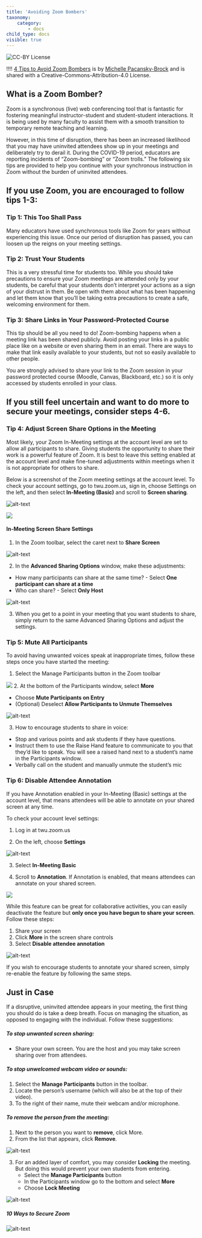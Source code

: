 ```yaml
---
title: 'Avoiding Zoom Bombers'
taxonomy:
    category:
        - docs
child_type: docs
visible: true
---
```


![CC-BY License](ccby.png)

!!!! [4 Tips to Avoid Zoom Bombers](https://docs.google.com/document/d/1o16M200ruwHCA3iBqg72yKo3vjxXCblmNGZeV38smUs/edit) is by [Michelle Pacansky-Brock](https://twitter.com/brocansky) and is shared with a Creative-Commons-Attribution-4.0 License.


## **What is a Zoom Bomber?**

Zoom is a synchronous (live) web conferencing tool that is fantastic for fostering meaningful instructor-student and student-student interactions. It is being used by many faculty to assist them with a smooth transition to temporary remote teaching and learning.

However, in this time of disruption, there has been an increased likelihood that you may have uninvited attendees show up in your meetings and deliberately try to derail it. During the COVID-19 period, educators are reporting incidents of “Zoom-bombing” or “Zoom trolls.” The following six tips are provided to help you continue with your synchronous instruction in Zoom without the burden of uninvited attendees.

## If you use Zoom, you are encouraged to follow tips 1-3:

### Tip 1: This Too Shall Pass

Many educators have used synchronous tools like Zoom for years without experiencing this issue. Once our period of disruption has passed, you can loosen up the reigns on your meeting settings.

### Tip 2: Trust Your Students

This is a very stressful time for students too. While you should take precautions to ensure your Zoom meetings are attended only by your students, be careful that your students don’t interpret your actions as a sign of your distrust in them. Be open with them about what has been happening and let them know that you’ll be taking extra precautions to create a safe, welcoming environment for them.

### Tip 3: Share Links in Your Password-Protected Course

This tip should be all you need to do! Zoom-bombing happens when a meeting link has been shared publicly. Avoid posting your links in a public place like on a website or even sharing them in an email. There are ways to make that link easily available to your students, but not so easily available to other people.

You are strongly advised to share your link to the Zoom session in your password protected course (Moodle, Canvas, Blackboard, etc.) so it is only accessed by students enrolled in your class.

## **If you still feel uncertain and want to do more to secure your meetings, consider steps 4-6.**

### Tip 4: Adjust Screen Share Options in the Meeting

Most likely, your Zoom In-Meeting settings at the account level are set to allow all participants to share. Giving students the opportunity to share their work is a powerful feature of Zoom. It is best to leave this setting enabled at the account level and make fine-tuned adjustments within meetings when it is not appropriate for others to share.

Below is a screenshot of the Zoom meeting settings at the account level. To check your account settings, go to twu.zoom.us, sign in, choose Settings on the left, and then select **In-Meeting (Basic)** and scroll to **Screen sharing**.

![alt-text](bomb-1.png "zoom settings")

![](image5.png)


#### In-Meeting Screen Share Settings

1. In the Zoom toolbar, select the caret next to **Share Screen**

![alt-text](bomb-2.png "Advanced sharing options")

2. In the **Advanced Sharing Options** window, make these adjustments:
- How many participants can share at the same time?
      - Select **One participant can share at a time**
- Who can share?
      - Select **Only Host**


![alt-text](bomb-3.png "Advanced sharing options")


3. When you get to a point in your meeting that you want students to share, simply return to the same Advanced Sharing Options and adjust the settings.

### Tip 5: Mute All Participants

To avoid having unwanted voices speak at inappropriate times, follow these steps once you have started the meeting:

1.  Select the Manage Participants button in the Zoom toolbar


![](image2.png)
2. At the bottom of the Participants window, select **More**
  - Choose **Mute Participants on Entry**
  - (Optional) Deselect **Allow Participants to Unmute Themselves**

![alt-text](bomb-4.png "Manage participants")

3. How to encourage students to share in voice:
  - Stop and various points and ask students if they have questions.
  - Instruct them to use the Raise Hand feature to communicate to you that they’d like to speak. You will see a raised hand next to a student’s name in the Participants window.
  - Verbally call on the student and manually unmute the student’s mic

### Tip 6: Disable Attendee Annotation

If you have Annotation enabled in your In-Meeting (Basic) settings at the account level, that means attendees will be able to annotate on your shared screen at any time.

To check your account level settings:

1. Log in at twu.zoom.us

2. On the left, choose **Settings**

![alt-text](bomb-1.png "zoom settings")

3. Select **In-Meeting Basic**

4. Scroll to **Annotation**. If Annotation is enabled, that means attendees can annotate on your shared screen.

![](image3.png)

While this feature can be great for collaborative activities, you can easily deactivate the feature but **only once you have begun to share your screen**. Follow these steps:

1. Share your screen
2. Click **More** in the screen share controls
3. Select **Disable attendee annotation**

![alt-text](bomb-5.png "disable attendee annotation")

If you wish to encourage students to annotate your shared screen, simply re-enable the feature by following the same steps.

## Just in Case

If a disruptive, uninvited attendee appears in your meeting, the first thing you should do is take a deep breath. Focus on managing the situation, as opposed to engaging with the individual. Follow these suggestions:

##### To stop unwanted screen sharing:

- Share your own screen. You are the host and you may take screen sharing over from attendees.

##### To stop unwelcomed webcam video or sounds:

1. Select the **Manage Participants** button in the toolbar.
2. Locate the person’s username (which will also be at the top of their video).
3. To the right of their name, mute their webcam and/or microphone.

##### To remove the person from the meeting:

1. Next to the person you want to **remove**, click More.
2. From the list that appears, click **Remove**.

![alt-text](bomb-6.png "remove attendee")

3. For an added layer of comfort, you may consider **Locking** the meeting. But doing this would prevent your own students from entering.
   - Select the **Manage Participants** button
   - In the Participants window go to the bottom and select **More**
   - Choose **Lock Meeting**


![alt-text](bomb-4.png "lock meeting")

##### 10 Ways to Secure Zoom
![alt-text](zoom.jpg "zoom tips infographic")
